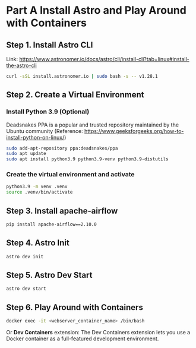 # Part A Install Astro and Play Around with Containers

## Step 1. Install Astro CLI
Link: https://www.astronomer.io/docs/astro/cli/install-cli?tab=linux#install-the-astro-cli

```bash
curl -sSL install.astronomer.io | sudo bash -s -- v1.28.1
```

## Step 2. Create a Virtual Environment

### Install Python 3.9 (Optional)
Deadsnakes PPA is a popular and trusted repository maintained by the Ubuntu community 
(Reference: https://www.geeksforgeeks.org/how-to-install-python-on-linux/)
```bash
sudo add-apt-repository ppa:deadsnakes/ppa
sudo apt update
sudo apt install python3.9 python3.9-venv python3.9-distutils
```

### Create the virtual environment and activate
```bash
python3.9 -m venv .venv
source .venv/bin/activate
```

## Step 3. Install apache-airflow 
```bash
pip install apache-airflow==2.10.0
```

## Step 4. Astro Init
```bash
astro dev init
```

## Step 5. Astro Dev Start
```bash
astro dev start
```

## Step 6. Play Around with Containers
```bash
docker exec -it <webserver_container_name> /bin/bash
```
Or **Dev Containers** extension: The Dev Containers extension lets you use a Docker container as a full-featured development environment.


